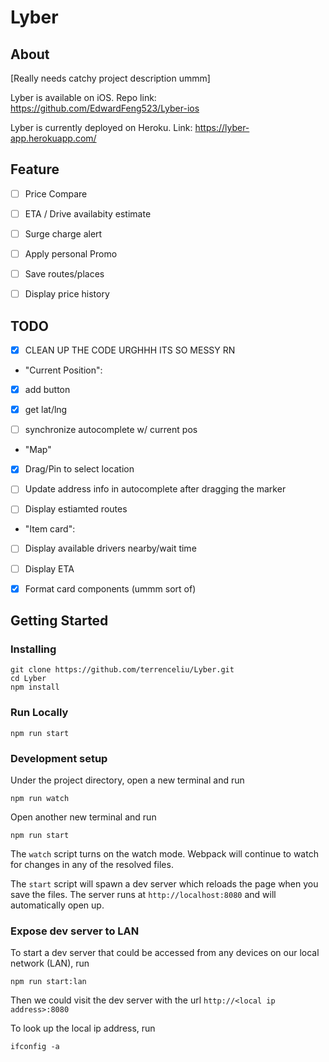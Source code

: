 # Lyber

## About

[Really needs catchy project description ummm]

Lyber is available on iOS. Repo link: https://github.com/EdwardFeng523/Lyber-ios

Lyber is currently deployed on Heroku. Link: https://lyber-app.herokuapp.com/


## Feature

- [ ] Price Compare

- [ ] ETA / Drive availabity estimate

- [ ] Surge charge alert

- [ ] Apply personal Promo

- [ ] Save routes/places

- [ ] Display price history



## TODO

- [x] CLEAN UP THE CODE URGHHH ITS SO MESSY RN

- "Current Position": 

- [x] add button

- [x] get lat/lng

- [ ] synchronize autocomplete w/ current pos

- "Map"

- [x] Drag/Pin to select location

- [ ] Update address info in autocomplete after dragging the marker

- [ ] Display estiamted routes

- "Item card":

- [ ] Display available drivers nearby/wait time

- [ ] Display ETA

- [X] Format card components (ummm sort of)


## Getting Started

### Installing

```
git clone https://github.com/terrenceliu/Lyber.git
cd Lyber
npm install
```

### Run Locally
```
npm run start
```

### Development setup

Under the project directory, open a new terminal and run
```
npm run watch
```

Open another new terminal and run
```
npm run start
```

The `watch` script turns on the watch mode. Webpack will continue to watch for changes in any of the resolved files. 

The `start` script will spawn a dev server which reloads the page when you save the files. The server runs at `http://localhost:8080` and will automatically open up.

### Expose dev server to LAN


To start a dev server that could be accessed from any devices on our local network (LAN), run
```
npm run start:lan
```

Then we could visit the dev server with the url `http://<local ip address>:8080`

To look up the local ip address, run
```
ifconfig -a
```





